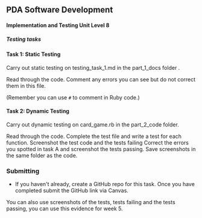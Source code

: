 ## PDA Software Development
#### Implementation and Testing Unit Level 8

##### Testing tasks

#### Task 1: Static Testing
<!-- there was a space missing after .md, on the next line. -->
  Carry out static testing on testing_task_1.md in the part_1_docs folder .  

  Read through the code. Comment any errors you can see but do not correct them in this file.
  <!-- perhaps this should read Python code. -->
  (Remember you can use `#` to comment in Ruby code.)


#### Task 2: Dynamic Testing

  Carry out dynamic testing on card_game.rb in the part_2_code folder.

  Read through the code. Complete the test file and write a test for each function. Screenshot the test code and the tests failing Correct the errors you spotted in task A and screenshot the tests passing. Save screenshots in the same folder as the code.

### Submitting


 - If you haven't already, create a GitHub repo for this task. Once you have completed submit the GitHub link via Canvas.

  You can also use screenshots of the tests, tests failing and the tests passing, you can use this evidence for week 5.
